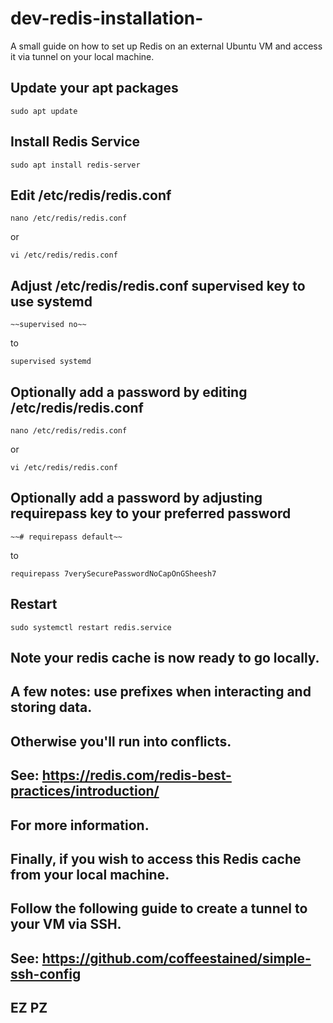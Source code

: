 # dev-redis-installation-
A small guide on how to set up Redis on an external Ubuntu VM and access it via tunnel on your local machine.

## Update your apt packages
```
sudo apt update
```

## Install Redis Service
```
sudo apt install redis-server
```

## Edit /etc/redis/redis.conf
```
nano /etc/redis/redis.conf
```
or 
```
vi /etc/redis/redis.conf
```

## Adjust /etc/redis/redis.conf supervised key to use systemd
```
~~supervised no~~
```
to 
```
supervised systemd
```

## Optionally add a password by editing /etc/redis/redis.conf
```
nano /etc/redis/redis.conf
```
or 
```
vi /etc/redis/redis.conf
```

## Optionally add a password by adjusting requirepass key to your preferred password
```
~~# requirepass default~~
```
to 
```
requirepass 7verySecurePasswordNoCapOnGSheesh7
```

## Restart
```
sudo systemctl restart redis.service
```

## Note your redis cache is now ready to go locally.
## A few notes: use prefixes when interacting and storing data. 
## Otherwise you'll run into conflicts. 
## See: https://redis.com/redis-best-practices/introduction/ 
## For more information.

## Finally, if you wish to access this Redis cache from your local machine.
## Follow the following guide to create a tunnel to your VM via SSH.
## See: https://github.com/coffeestained/simple-ssh-config

## EZ PZ

  
